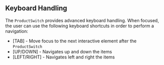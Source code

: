 ## Keyboard Handling

The `ProductSwitch` provides advanced keyboard handling. When focused, the user can use the following keyboard shortcuts in order to perform a navigation:  

*   \[TAB\] - Move focus to the next interactive element after the `ProductSwitch`
*   \[UP/DOWN\] - Navigates up and down the items
*   \[LEFT/RIGHT\] - Navigates left and right the items